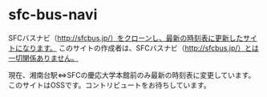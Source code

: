 # sfc-bus-navi

SFCバスナビ（http://sfcbus.jp/）をクローンし、最新の時刻表に更新したサイトになります。
このサイトの作成者は、SFCバスナビ（http://sfcbus.jp/）とは一切関係ありません。

現在、湘南台駅⇔SFCの慶応大学本館前のみ最新の時刻表に変更しています。
このサイトはOSSです。コントリビュートをお待ちしています。

